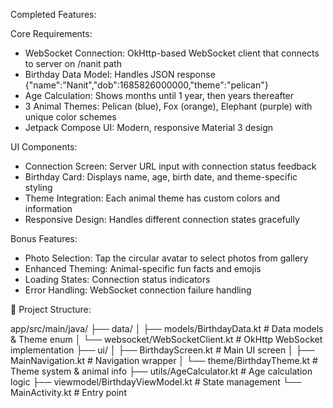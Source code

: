  Completed Features:

   Core Requirements:
  - WebSocket Connection: OkHttp-based WebSocket client that connects to server on /nanit path
  - Birthday Data Model: Handles JSON response {"name":"Nanit","dob":1685826000000,"theme":"pelican"}
  - Age Calculation: Shows months until 1 year, then years thereafter
  - 3 Animal Themes: Pelican (blue), Fox (orange), Elephant (purple) with unique color schemes
  - Jetpack Compose UI: Modern, responsive Material 3 design

   UI Components:
  - Connection Screen: Server URL input with connection status feedback
  - Birthday Card: Displays name, age, birth date, and theme-specific styling
  - Theme Integration: Each animal theme has custom colors and information
  - Responsive Design: Handles different connection states gracefully

   Bonus Features:
  - Photo Selection: Tap the circular avatar to select photos from gallery
  - Enhanced Theming: Animal-specific fun facts and emojis
  - Loading States: Connection status indicators
  - Error Handling: WebSocket connection failure handling

  📁 Project Structure:

  app/src/main/java/
  ├── data/
  │   ├── models/BirthdayData.kt        # Data models & Theme enum
  │   └── websocket/WebSocketClient.kt   # OkHttp WebSocket implementation
  ├── ui/
  │   ├── BirthdayScreen.kt             # Main UI screen
  │   ├── MainNavigation.kt             # Navigation wrapper
  │   └── theme/BirthdayTheme.kt        # Theme system & animal info
  ├── utils/AgeCalculator.kt            # Age calculation logic
  ├── viewmodel/BirthdayViewModel.kt     # State management
  └── MainActivity.kt                   # Entry point

